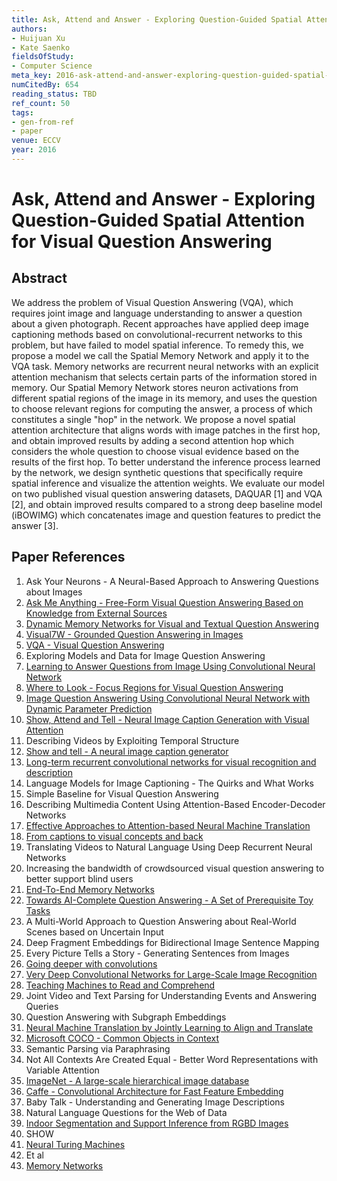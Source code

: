 ```yaml
---
title: Ask, Attend and Answer - Exploring Question-Guided Spatial Attention for Visual Question Answering
authors:
- Huijuan Xu
- Kate Saenko
fieldsOfStudy:
- Computer Science
meta_key: 2016-ask-attend-and-answer-exploring-question-guided-spatial-attention-for-visual-question-answering
numCitedBy: 654
reading_status: TBD
ref_count: 50
tags:
- gen-from-ref
- paper
venue: ECCV
year: 2016
---
```


# Ask, Attend and Answer - Exploring Question-Guided Spatial Attention for Visual Question Answering

## Abstract

We address the problem of Visual Question Answering (VQA), which requires joint image and language understanding to answer a question about a given photograph. Recent approaches have applied deep image captioning methods based on convolutional-recurrent networks to this problem, but have failed to model spatial inference. To remedy this, we propose a model we call the Spatial Memory Network and apply it to the VQA task. Memory networks are recurrent neural networks with an explicit attention mechanism that selects certain parts of the information stored in memory. Our Spatial Memory Network stores neuron activations from different spatial regions of the image in its memory, and uses the question to choose relevant regions for computing the answer, a process of which constitutes a single "hop" in the network. We propose a novel spatial attention architecture that aligns words with image patches in the first hop, and obtain improved results by adding a second attention hop which considers the whole question to choose visual evidence based on the results of the first hop. To better understand the inference process learned by the network, we design synthetic questions that specifically require spatial inference and visualize the attention weights. We evaluate our model on two published visual question answering datasets, DAQUAR [1] and VQA [2], and obtain improved results compared to a strong deep baseline model (iBOWIMG) which concatenates image and question features to predict the answer [3].

## Paper References

1. Ask Your Neurons - A Neural-Based Approach to Answering Questions about Images
2. [Ask Me Anything - Free-Form Visual Question Answering Based on Knowledge from External Sources](2016-ask-me-anything-free-form-visual-question-answering-based-on-knowledge-from-external-sources)
3. [Dynamic Memory Networks for Visual and Textual Question Answering](2016-dynamic-memory-networks-for-visual-and-textual-question-answering)
4. [Visual7W - Grounded Question Answering in Images](2016-visual7w-grounded-question-answering-in-images)
5. [VQA - Visual Question Answering](2015-vqa-visual-question-answering)
6. Exploring Models and Data for Image Question Answering
7. [Learning to Answer Questions from Image Using Convolutional Neural Network](2016-learning-to-answer-questions-from-image-using-convolutional-neural-network)
8. [Where to Look - Focus Regions for Visual Question Answering](2016-where-to-look-focus-regions-for-visual-question-answering)
9. [Image Question Answering Using Convolutional Neural Network with Dynamic Parameter Prediction](2016-image-question-answering-using-convolutional-neural-network-with-dynamic-parameter-prediction)
10. [Show, Attend and Tell - Neural Image Caption Generation with Visual Attention](2015-show-attend-and-tell-neural-image-caption-generation-with-visual-attention)
11. Describing Videos by Exploiting Temporal Structure
12. [Show and tell - A neural image caption generator](2015-show-and-tell-a-neural-image-caption-generator)
13. [Long-term recurrent convolutional networks for visual recognition and description](2015-long-term-recurrent-convolutional-networks-for-visual-recognition-and-description)
14. Language Models for Image Captioning - The Quirks and What Works
15. Simple Baseline for Visual Question Answering
16. Describing Multimedia Content Using Attention-Based Encoder-Decoder Networks
17. [Effective Approaches to Attention-based Neural Machine Translation](2015-effective-approaches-to-attention-based-neural-machine-translation)
18. [From captions to visual concepts and back](2015-from-captions-to-visual-concepts-and-back)
19. Translating Videos to Natural Language Using Deep Recurrent Neural Networks
20. Increasing the bandwidth of crowdsourced visual question answering to better support blind users
21. [End-To-End Memory Networks](2015-end-to-end-memory-networks)
22. [Towards AI-Complete Question Answering - A Set of Prerequisite Toy Tasks](2016-towards-ai-complete-question-answering-a-set-of-prerequisite-toy-tasks)
23. A Multi-World Approach to Question Answering about Real-World Scenes based on Uncertain Input
24. Deep Fragment Embeddings for Bidirectional Image Sentence Mapping
25. Every Picture Tells a Story - Generating Sentences from Images
26. [Going deeper with convolutions](2015-going-deeper-with-convolutions)
27. [Very Deep Convolutional Networks for Large-Scale Image Recognition](2015-very-deep-convolutional-networks-for-large-scale-image-recognition)
28. [Teaching Machines to Read and Comprehend](2015-teaching-machines-to-read-and-comprehend)
29. Joint Video and Text Parsing for Understanding Events and Answering Queries
30. Question Answering with Subgraph Embeddings
31. [Neural Machine Translation by Jointly Learning to Align and Translate](2015-neural-machine-translation-by-jointly-learning-to-align-and-translate)
32. [Microsoft COCO - Common Objects in Context](2014-microsoft-coco-common-objects-in-context)
33. Semantic Parsing via Paraphrasing
34. Not All Contexts Are Created Equal - Better Word Representations with Variable Attention
35. [ImageNet - A large-scale hierarchical image database](2009-imagenet-a-large-scale-hierarchical-image-database)
36. [Caffe - Convolutional Architecture for Fast Feature Embedding](2014-caffe-convolutional-architecture-for-fast-feature-embedding)
37. Baby Talk - Understanding and Generating Image Descriptions
38. Natural Language Questions for the Web of Data
39. [Indoor Segmentation and Support Inference from RGBD Images](2012-indoor-segmentation-and-support-inference-from-rgbd-images)
40. SHOW
41. [Neural Turing Machines](2014-neural-turing-machines)
42. Et al
43. [Memory Networks](2015-memory-networks)
